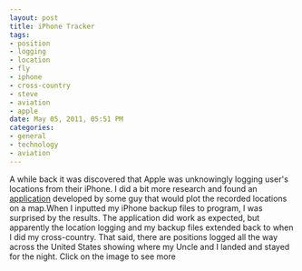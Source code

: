 ```yaml
--- 
layout: post
title: iPhone Tracker
tags: 
- position
- logging
- location
- fly
- iphone
- cross-country
- steve
- aviation
- apple
date: May 05, 2011, 05:51 PM
categories: 
- general
- technology
- aviation
---
```

A while back it was discovered that Apple was unknowingly logging user's locations from their iPhone. I did a bit more research and found an [application](http://petewarden.github.com/iPhoneTracker/) developed by some guy that would plot the recorded locations on a map.When I inputted my iPhone backup files to program, I was surprised by the results. The application did work as expected, but apparently the location logging and my backup files extended back to when I did my cross-country. That said, there are positions logged all the way across the United States showing where my Uncle and I landed and stayed for the night. Click on the image to see more![![](http://www.tanner-smith.com/wp-content/uploads/2011/05/iPhoneTracker-tiny.tiff "iPhoneTracker-tiny")](http://www.tanner-smith.com/wp-content/uploads/2011/05/iPhoneTracker.tiff)
